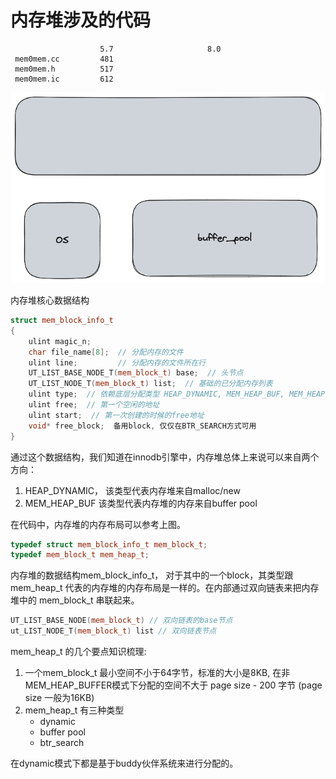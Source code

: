 # 内存堆涉及的代码

```
                    5.7                     8.0
 mem0mem.cc         481
 mem0mem.h          517
 mem0mem.ic         612
```

![内存堆数据结构](./mem_heap.excalidraw.png)

内存堆核心数据结构
```cpp
struct mem_block_info_t
{
    ulint magic_n;
    char file_name[8];  // 分配内存的文件
    ulint line;         // 分配内存的文件所在行
    UT_LIST_BASE_NODE_T(mem_block_t) base;  // 头节点
    UT_LIST_NODE_T(mem_block_t) list;  // 基础的已分配内存列表
    ulint type;  // 依赖底层分配类型 HEAP_DYNAMIC, MEM_HEAP_BUF, MEM_HEAP_BTR_SEARCH
    ulint free;  // 第一个空闲的地址
    ulint start;  // 第一次创建的时候的free地址
    void* free_block;  备用block, 仅仅在BTR_SEARCH方式可用
}
```

通过这个数据结构，我们知道在innodb引擎中，内存堆总体上来说可以来自两个方向：
1. HEAP_DYNAMIC， 该类型代表内存堆来自malloc/new
2. MEM_HEAP_BUF  该类型代表内存堆的内存来自buffer pool

在代码中，内存堆的内存布局可以参考上图。

```cpp
typedef struct mem_block_info_t mem_block_t;
typedef mem_block_t mem_heap_t;
```

内存堆的数据结构mem_block_info_t， 对于其中的一个block，其类型跟mem_heap_t 代表的内存堆的内存布局是一样的。在内部通过双向链表来把内存堆中的
mem_block_t 串联起来。

```cpp
UT_LIST_BASE_NODE(mem_block_t) // 双向链表的base节点
ut_LIST_NODE_T(mem_block_t) list // 双向链表节点
```

mem_heap_t 的几个要点知识梳理:
1. 一个mem_block_t 最小空间不小于64字节，标准的大小是8KB, 在非MEM_HEAP_BUFFER模式下分配的空间不大于 page size - 200 字节 (page size 一般为16KB)
2. mem_heap_t 有三种类型
   * dynamic
   * buffer pool
   * btr_search

在dynamic模式下都是基于buddy伙伴系统来进行分配的。